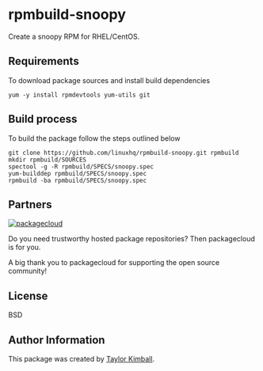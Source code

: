 # rpmbuild-snoopy

Create a snoopy RPM for RHEL/CentOS.

## Requirements

To download package sources and install build dependencies

    yum -y install rpmdevtools yum-utils git

## Build process

To build the package follow the steps outlined below

    git clone https://github.com/linuxhq/rpmbuild-snoopy.git rpmbuild
    mkdir rpmbuild/SOURCES
    spectool -g -R rpmbuild/SPECS/snoopy.spec
    yum-builddep rpmbuild/SPECS/snoopy.spec
    rpmbuild -ba rpmbuild/SPECS/snoopy.spec

## Partners

[![packagecloud](http://dka575ofm4ao0.cloudfront.net/pages-transactional_logos/retina/10543/gKme3F4XRaC5EyKJzKsA)](https://packagecloud.io)

Do you need trustworthy hosted package repositories?  Then packagecloud is for you.

A big thank you to packagecloud for supporting the open source community!

## License

BSD

## Author Information

This package was created by [Taylor Kimball](http://www.linuxhq.org).
